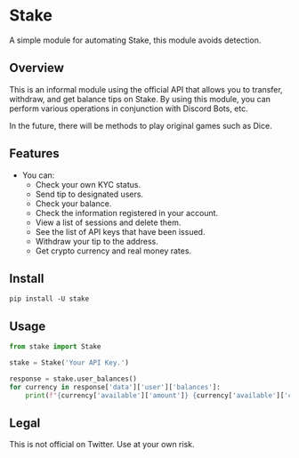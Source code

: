 # Stake
A simple module for automating Stake, this module avoids detection.

## Overview
This is an informal module using the official API that allows you to transfer, withdraw, and get balance tips on Stake.
By using this module, you can perform various operations in conjunction with Discord Bots, etc.

In the future, there will be methods to play original games such as Dice.

## Features
- You can:
    * Check your own KYC status.
    * Send tip to designated users.
    * Check your balance.
    * Check the information registered in your account.
    * View a list of sessions and delete them.
    * See the list of API keys that have been issued.
    * Withdraw your tip to the address.
    * Get crypto currency and real money rates.

## Install
`pip install -U stake`

## Usage
```python
from stake import Stake

stake = Stake('Your API Key.')

response = stake.user_balances()
for currency in response['data']['user']['balances']:
    print(f"{currency['available']['amount']} {currency['available']['currency'].upper()}")
```

## Legal
This is not official on Twitter. Use at your own risk.

